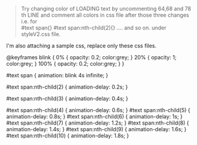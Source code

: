 > Try changing color of LOADING text by uncommenting 64,68 and 78 th LINE  and comment all colors in css file after those three changes i.e. 
for   
#text span{}     #text span:nth-child(2){}    .... and so on.
under styleV2.css file.



I'm also attaching a sample css, replace only these css files.



@keyframes blink {
  0% {
    opacity: 0.2;
    color:grey;
  }
  20% {
    opacity: 1;
    color:grey;
  }
  100% {
    opacity: 0.2;
    color:grey;
  }
}

#text span {
  animation: blink 4s infinite;
}

#text span:nth-child(2) {
  animation-delay: 0.2s;
}

#text span:nth-child(3) {
  animation-delay: 0.4s;
}

#text span:nth-child(4) {
  animation-delay: 0.6s;
}
#text span:nth-child(5) {
  animation-delay: 0.8s;
}
#text span:nth-child(6) {
  animation-delay: 1s;
}
#text span:nth-child(7) {
  animation-delay: 1.2s;
}
#text span:nth-child(8) {
  animation-delay: 1.4s;
}
#text span:nth-child(9) {
  animation-delay: 1.6s;
}
#text span:nth-child(10) {
  animation-delay: 1.8s;
}
